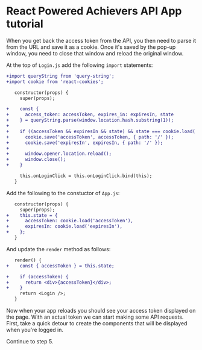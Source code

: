 # React Powered Achievers API App tutorial

When you get back the access token from the API, you then need to parse it from the URL and save it as a cookie. Once it's saved by the pop-up window, you need to close that window and reload the original window.

At the top of `Login.js` add the following `import` statements:

```diff
+import queryString from 'query-string';
+import cookie from 'react-cookies';
```

```diff
   constructor(props) {
     super(props);

+    const {
+      access_token: accessToken, expires_in: expiresIn, state
+    } = queryString.parse(window.location.hash.substring(1));
+
+    if ((accessToken && expiresIn && state) && state === cookie.load('state')) {
+      cookie.save('accessToken', accessToken, { path: '/' });
+      cookie.save('expiresIn', expiresIn, { path: '/' });
+
+      window.opener.location.reload();
+      window.close();
+    }

     this.onLoginClick = this.onLoginClick.bind(this);
   }
```

Add the following to the constuctor of `App.js`:

```diff
   constructor(props) {
     super(props);
+    this.state = {
+      accessToken: cookie.load('accessToken'),
+      expiresIn: cookie.load('expiresIn'),
+    };
   }
```

And update the `render` method as follows:

```diff
   render() {
+    const { accessToken } = this.state;

+    if (accessToken) {
+      return <div>{accessToken}</div>;
+    } 
     return <Login />;
   }
```

Now when your app reloads you should see your access token displayed on the page. With an actual token we can start making some API requests. First, take a quick detour to create the components that will be displayed when you're logged in.

Continue to step 5.

